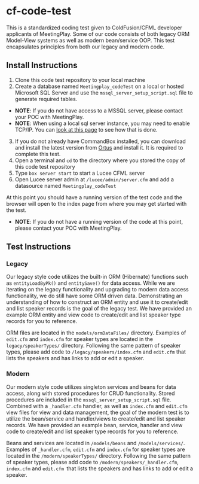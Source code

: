 # cf-code-test

This is a standardized coding test given to ColdFusion/CFML developer applicants of MeetingPlay. Some of our code consists of both legacy ORM Model-View systems as well as modern bean/service OOP. This test encapsulates principles from both our legacy and modern code.

## Install Instructions

1. Clone this code test repository to your local machine
2. Create a database named `Meetingplay_codeTest` on a local or hosted Microsoft SQL Server and use the `mssql_server_setup_script.sql` file to generate required tables. 
* **NOTE**: If you do not have access to a MSSQL server, please contact your POC with MeetingPlay.
* **NOTE**: When using a local sql server instance, you may need to enable TCP/IP.  You can [look at this page](https://www.habaneroconsulting.com/stories/insights/2015/tcpip-is-disabled-by-default-in-microsoft-sql-server-2014) to see how that is done.
3. If you do not already have CommandBox installed, you can download and install the latest version from [Ortus](https://www.ortussolutions.com/products/commandbox) and install it. It is required to complete this test.
4. Open a terminal and `cd` to the directory where you stored the copy of this code test repository
5. Type `box server start` to start a Lucee CFML server
6. Open Lucee server admin at `/lucee/admin/server.cfm` and add a datasource named `Meetingplay_codeTest`

At this point you should have a running version of the test code and the browser will open to the index page from where you may get started with the test. 

* **NOTE**: If you do not have a running version of the code at this point, please contact your POC with MeetingPlay.

## Test Instructions

### Legacy

Our legacy style code utilizes the built-in ORM (Hibernate) functions such as `entityLoadByPk()` and `entitySave()` for data access. While we are iterating on the legacy functionality and upgrading to modern data access functionality, we do still have some ORM driven data. Demonstrating an understanding of how to construct an ORM entity and use it to create/edit and list speaker records is the goal of the legacy test. We have provided an example ORM entity and view code to create/edit and list speaker type records for you to reference.

ORM files are located in the `models/ormDataFiles/` directory. Examples of `edit.cfm` and `index.cfm` for speaker types are located in the `legacy/speakerTypes/` directory. Following the same pattern of speaker types, please add code to `/legacy/speakers/index.cfm` and `edit.cfm` that lists the speakers and has links to add or edit a speaker.

### Modern

Our modern style code utilizes singleton services and beans for data access, along with stored procedures for CRUD functionality. Stored procedures are included in the `mssql_server_setup_script.sql` file. Combined with a `_handler.cfm` handler, as well as `index.cfm` and `edit.cfm` view files for view and data management, the goal of the modern test is to utilize the bean/service and handler/views to create/edit and list speaker records. We have provided an example bean, service, handler and view code to create/edit and list speaker type records for you to reference.

Beans and services are located in `/models/beans` and `/models/services/`. Examples of `_handler.cfm`, `edit.cfm` and `index.cfm` for speaker types are located in the `/modern/speakerTypes/` directory.  Following the same pattern of speaker types, please add code to `/modern/speakers/_handler.cfm`, `index.cfm` and `edit.cfm `that lists the speakers and has links to add or edit a speaker.
